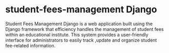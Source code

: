 # student-fees-management Django
Student Fees Management Django is a web application built using the Django framework that efficiency handles the management of student fees within an educational institute. This system provides a user-friendly interface for administrators to easily track ,update and organize student fee-related information. 
